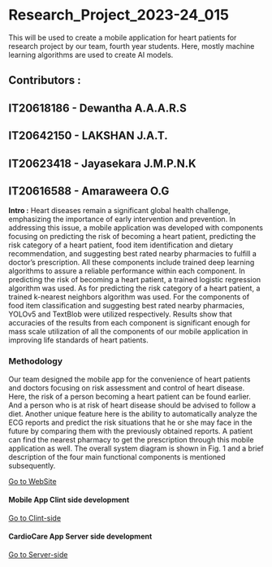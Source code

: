# Research_Project_2023-24_015
This will be used to create a mobile application for heart patients for research project by our team, fourth year students. Here, mostly machine learning algorithms are used to create AI models.

<h2>Contributors :</h2>

## IT20618186 - Dewantha A.A.A.R.S
## IT20642150 - LAKSHAN J.A.T.
## IT20623418 - Jayasekara J.M.P.N.K
## IT20616588 - Amaraweera O.G

<b>Intro :</b> Heart diseases remain a significant global health challenge, emphasizing the importance of early intervention and prevention. In addressing this issue, a mobile application was developed with components focusing on predicting the risk of becoming a heart patient, predicting the risk category of a heart patient, food item identification and dietary recommendation, and suggesting best rated nearby pharmacies to fulfill a doctor’s prescription. All these components include trained deep learning algorithms to assure a reliable performance within each component. In predicting the risk of becoming a heart patient, a trained logistic regression algorithm was used. As for predicting the risk category of a heart patient, a trained k-nearest neighbors algorithm was used. For the components of food item classification and suggesting best rated nearby pharmacies, YOLOv5 and TextBlob were utilized respectively. Results show that accuracies of the results from each component is significant enough for mass scale utilization of all the components of our mobile application in improving life standards of heart patients.

<h3>Methodology</h3>

Our team designed the mobile app for the convenience of heart patients and doctors focusing on risk assessment and control of heart disease. Here, the risk of a person becoming a heart patient can be found earlier. And a person who is at risk of heart disease should be advised to follow a diet. Another unique feature here is the ability to automatically analyze the ECG reports and predict the risk situations that he or she may face in the future by comparing them with the previously obtained reports. A patient can find the nearest pharmacy to get the prescription through this mobile application as well. The overall system diagram is shown in Fig. 1 and a brief description of the four main functional components is mentioned subsequently.

[Go to WebSite](https://cardiosync.github.io/CardioCare/ "CardioCare Website")

<h4>Mobile App Clint side development</h4>

[Go to Clint-side](https://github.com/RolandSamidu/CardioCareApp.git "Frontend - Mobile App")

<h4>CardioCare App Server side development</h4>

[Go to Server-side](https://github.com/RolandSamidu/CardioCareApp_API.git "API - Mobile App(ML + Python)")

